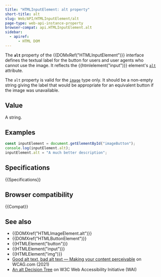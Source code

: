 ```yaml
---
title: "HTMLInputElement: alt property"
short-title: alt
slug: Web/API/HTMLInputElement/alt
page-type: web-api-instance-property
browser-compat: api.HTMLInputElement.alt
sidebar:
  - apiref:
      - HTML DOM
---
```


The **`alt`** property of the {{DOMxRef("HTMLInputElement")}} interface defines the textual label for the button for users and user agents who cannot use the image. It reflects the {{htmlelement("input")}} element's [`alt`](/en-US/docs/Web/HTML/Reference/Elements/input#alt) attribute.

The `alt` property is valid for the [`image`](/en-US/docs/Web/HTML/Reference/Elements/input/image) type only. It should be a non-empty string giving the label that would be appropriate for an equivalent button if the image was unavailable.

## Value

A string.

## Examples

```js
const inputElement = document.getElementById("imageButton");
console.log(inputElement.alt);
inputElement.alt = "A much better description";
```

## Specifications

{{Specifications}}

## Browser compatibility

{{Compat}}

## See also

- {{DOMXref("HTMLImageElement.alt")}}
- {{DOMXref("HTMLButtonElement")}}
- {{HTMLElement("button")}}
- {{HTMLElement("input")}}
- {{HTMLElement("img")}}
- [Good alt text, bad alt text — Making your content perceivable](https://www.wcag.com/blog/good-alt-text-bad-alt-text-making-your-content-perceivable/) on WCAG.com (2021)
- [An alt Decision Tree](https://www.w3.org/WAI/tutorials/images/decision-tree/) on W3C Web Accessibility Initiative (WAI)
